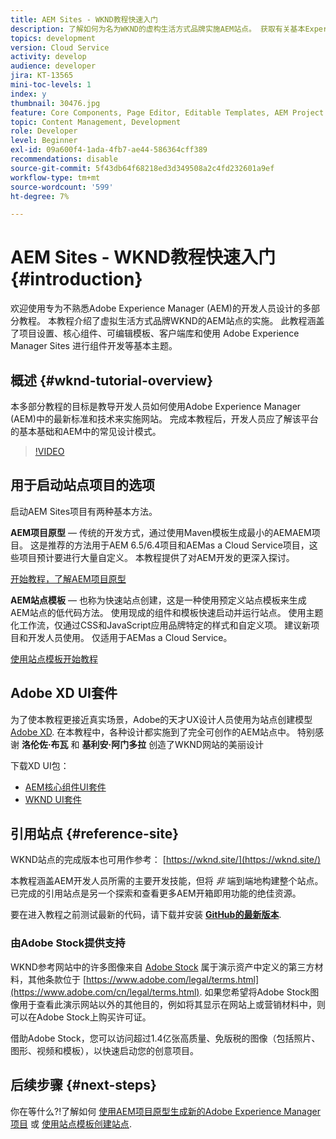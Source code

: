 ```yaml
---
title: AEM Sites - WKND教程快速入门
description: 了解如何为名为WKND的虚构生活方式品牌实施AEM站点。 获取有关基本Experience Manager主题的演练，如项目设置、maven原型、核心组件、可编辑模板、客户端库和组件开发。
topics: development
version: Cloud Service
activity: develop
audience: developer
jira: KT-13565
mini-toc-levels: 1
index: y
thumbnail: 30476.jpg
feature: Core Components, Page Editor, Editable Templates, AEM Project Archetype
topic: Content Management, Development
role: Developer
level: Beginner
exl-id: 09a600f4-1ada-4fb7-ae44-586364cff389
recommendations: disable
source-git-commit: 5f43db64f68218ed3d349508a2c4fd232601a9ef
workflow-type: tm+mt
source-wordcount: '599'
ht-degree: 7%

---
```


# AEM Sites - WKND教程快速入门 {#introduction}

欢迎使用专为不熟悉Adobe Experience Manager (AEM)的开发人员设计的多部分教程。 本教程介绍了虚拟生活方式品牌WKND的AEM站点的实施。 此教程涵盖了项目设置、核心组件、可编辑模板、客户端库和使用 Adobe Experience Manager Sites 进行组件开发等基本主题。

## 概述 {#wknd-tutorial-overview}

本多部分教程的目标是教导开发人员如何使用Adobe Experience Manager (AEM)中的最新标准和技术来实施网站。 完成本教程后，开发人员应了解该平台的基本基础和AEM中的常见设计模式。

>[!VIDEO](https://video.tv.adobe.com/v/30476?quality=12&learn=on)

## 用于启动站点项目的选项

启动AEM Sites项目有两种基本方法。

**AEM项目原型**  — 传统的开发方式，通过使用Maven模板生成最小的AEMAEM项目。 这是推荐的方法用于AEM 6.5/6.4项目和AEMas a Cloud Service项目，这些项目预计要进行大量自定义。 本教程提供了对AEM开发的更深入探讨。

[开始教程，了解AEM项目原型](./project-archetype/overview.md)

**AEM站点模板**  — 也称为快速站点创建，这是一种使用预定义站点模板来生成AEM站点的低代码方法。 使用现成的组件和模板快速启动并运行站点。 使用主题化工作流，仅通过CSS和JavaScript应用品牌特定的样式和自定义项。 建议新项目和开发人员使用。 仅适用于AEMas a Cloud Service。

[使用站点模板开始教程](./site-template/create-site.md)

## Adobe XD UI套件

为了使本教程更接近真实场景，Adobe的天才UX设计人员使用为站点创建模型 [Adobe XD](https://www.adobe.com/products/xd.html). 在本教程中，各种设计都实施到了完全可创作的AEM站点中。 特别感谢 **洛伦佐·布瓦** 和 **基利安·阿门多拉** 创造了WKND网站的美丽设计

下载XD UI包：

* [AEM核心组件UI套件](assets/overview/AEM-CoreComponents-UI-Kit.xd)
* [WKND UI套件](https://github.com/adobe/aem-guides-wknd/releases/download/aem-guides-wknd-0.0.2/AEM_UI-kit-WKND.xd)

## 引用站点 {#reference-site}

WKND站点的完成版本也可用作参考： [https://wknd.site/](https://wknd.site/)

本教程涵盖AEM开发人员所需的主要开发技能，但将 *非* 端到端地构建整个站点。 已完成的引用站点是另一个探索和查看更多AEM开箱即用功能的绝佳资源。

要在进入教程之前测试最新的代码，请下载并安装 **[GitHub的最新版本](https://github.com/adobe/aem-guides-wknd/releases/latest)**.

### 由Adobe Stock提供支持

WKND参考网站中的许多图像来自 [Adobe Stock](https://stock.adobe.com/) 属于演示资产中定义的第三方材料，其他条款位于 [https://www.adobe.com/legal/terms.html](https://www.adobe.com/cn/legal/terms.html). 如果您希望将Adobe Stock图像用于查看此演示网站以外的其他目的，例如将其显示在网站上或营销材料中，则可以在Adobe Stock上购买许可证。

借助Adobe Stock，您可以访问超过1.4亿张高质量、免版税的图像（包括照片、图形、视频和模板），以快速启动您的创意项目。

## 后续步骤 {#next-steps}

你在等什么?!了解如何 [使用AEM项目原型生成新的Adobe Experience Manager项目](./project-archetype/overview.md) 或 [使用站点模板创建站点](./site-template/create-site.md).

